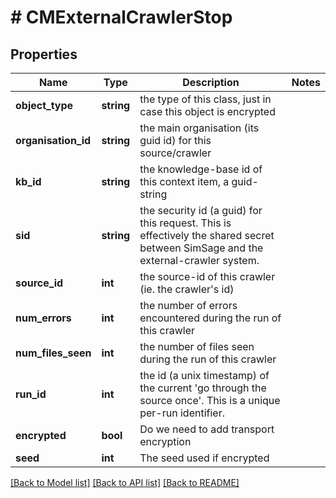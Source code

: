 # # CMExternalCrawlerStop

## Properties

Name | Type | Description | Notes
------------ | ------------- | ------------- | -------------
**object_type** | **string** | the type of this class, just in case this object is encrypted |
**organisation_id** | **string** | the main organisation (its guid id) for this source/crawler |
**kb_id** | **string** | the knowledge-base id of this context item, a guid-string |
**sid** | **string** | the security id (a guid) for this request.  This is effectively the shared secret between SimSage and the external-crawler system. |
**source_id** | **int** | the source-id of this crawler (ie. the crawler&#39;s id) |
**num_errors** | **int** | the number of errors encountered during the run of this crawler |
**num_files_seen** | **int** | the number of files seen during the run of this crawler |
**run_id** | **int** | the id (a unix timestamp) of the current &#39;go through the source once&#39;.  This is a unique per-run identifier. |
**encrypted** | **bool** | Do we need to add transport encryption |
**seed** | **int** | The seed used if encrypted |

[[Back to Model list]](../../README.md#models) [[Back to API list]](../../README.md#endpoints) [[Back to README]](../../README.md)
